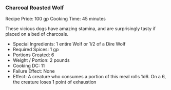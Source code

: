 ### Charcoal Roasted Wolf

Recipe Price: 100 gp
Cooking Time: 45 minutes

These vicious dogs have amazing stamina, and are surprisingly tasty if placed on a bed of charcoals.

- ﻿﻿Special Ingredients: 1 entire Wolf or 1/2 of a Dire Wolf
- ﻿﻿Required Spices: 1 gp
- ﻿﻿Portions Created: 6
- ﻿﻿Weight / Portion: 2 pounds
- ﻿﻿Cooking DC: 11
- ﻿﻿Failure Effect: None
- ﻿﻿Effect: A creature who consumes a portion of this meal rolls 1d6. On a 6, the creature loses 1 point of exhaustion
